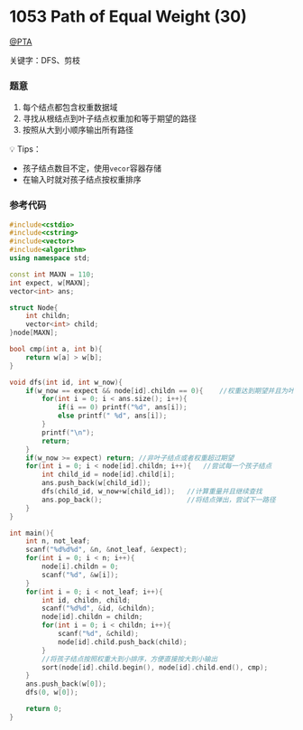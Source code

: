 # 1053 Path of Equal Weight (30)

[@PTA](https://pintia.cn/problem-sets/994805342720868352/problems/994805424153280512)

关键字：DFS、剪枝

### 题意  
1. 每个结点都包含权重数据域
2. 寻找从根结点到叶子结点权重加和等于期望的路径
3. 按照从大到小顺序输出所有路径

💡 Tips：
- 孩子结点数目不定，使用`vecor`容器存储
- 在输入时就对孩子结点按权重排序

### 参考代码
```C++
#include<cstdio>
#include<cstring>
#include<vector>
#include<algorithm>
using namespace std;

const int MAXN = 110;
int expect, w[MAXN];
vector<int> ans;

struct Node{
    int childn;
    vector<int> child;
}node[MAXN];

bool cmp(int a, int b){
    return w[a] > w[b];
}

void dfs(int id, int w_now){
    if(w_now == expect && node[id].childn == 0){    //权重达到期望并且为叶子结点
        for(int i = 0; i < ans.size(); i++){
            if(i == 0) printf("%d", ans[i]);
            else printf(" %d", ans[i]);
        }
        printf("\n");
        return;
    }
    if(w_now >= expect) return; //非叶子结点或者权重超过期望
    for(int i = 0; i < node[id].childn; i++){   //尝试每一个孩子结点
        int child_id = node[id].child[i];
        ans.push_back(w[child_id]);
        dfs(child_id, w_now+w[child_id]);   //计算重量并且继续查找
        ans.pop_back();                     //将结点弹出，尝试下一路径
    }
}

int main(){
    int n, not_leaf;
    scanf("%d%d%d", &n, &not_leaf, &expect);
    for(int i = 0; i < n; i++){
        node[i].childn = 0;
        scanf("%d", &w[i]);
    }
    for(int i = 0; i < not_leaf; i++){
        int id, childn, child;
        scanf("%d%d", &id, &childn);
        node[id].childn = childn;
        for(int i = 0; i < childn; i++){
            scanf("%d", &child);
            node[id].child.push_back(child);
        }
        //将孩子结点按照权重大到小排序，方便直接按大到小输出
        sort(node[id].child.begin(), node[id].child.end(), cmp);
    }
    ans.push_back(w[0]);
    dfs(0, w[0]);

    return 0;
}
```